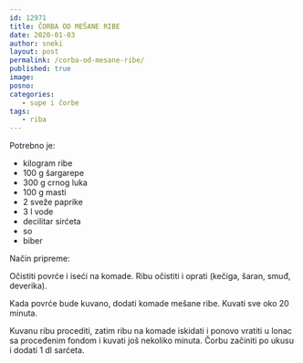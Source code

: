 ```yaml
---
id: 12971
title: ČORBA OD MEŠANE RIBE
date: 2020-01-03
author: sneki
layout: post
permalink: /corba-od-mesane-ribe/
published: true
image: 
posno: 
categories:
   - supe i čorbe
tags:
   - riba   
---
```

Potrebno je:

* kilogram ribe
* 100 g šargarepe 
* 300 g crnog luka 
* 100 g masti
* 2 sveže paprike
* 3 l vode
* decilitar sirćeta
* so 
* biber 

Način pripreme:

Očistiti povrće i iseći na komade. Ribu očistiti i oprati (kečiga, šaran, smuđ, deverika). 

Kada povrće bude kuvano, dodati komade mešane ribe. Kuvati sve oko 20 minuta. 

Kuvanu ribu procediti, zatim ribu na komade iskidati i ponovo vratiti u lonac sa proceđenim fondom
i kuvati još nekoliko minuta. Čorbu začiniti po ukusu i dodati 1 dl sarćeta.


  

